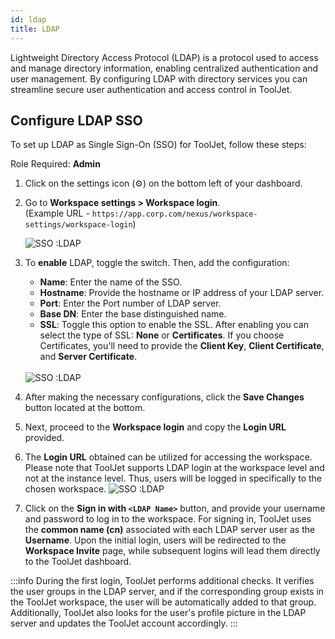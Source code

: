 ```yaml
---
id: ldap
title: LDAP
---
```


Lightweight Directory Access Protocol (LDAP) is a protocol used to access and manage directory information, enabling centralized authentication and user management. By configuring LDAP with directory services you can streamline secure user authentication and access control in ToolJet.

## Configure LDAP SSO

To set up LDAP as Single Sign-On (SSO) for ToolJet, follow these steps:

Role Required: **Admin** <br/>

1. Click on the settings icon (⚙️) on the bottom left of your dashboard.

2. Go to **Workspace settings > Workspace login**. <br/> 
    (Example URL - `https://app.corp.com/nexus/workspace-settings/workspace-login`)

    <img className="screenshot-full" src="/img/sso/ldap/url-v4.png" alt="SSO :LDAP"/>

3. To **enable** LDAP, toggle the switch. Then, add the configuration:

   - **Name**: Enter the name of the SSO.
   - **Hostname**: Provide the hostname or IP address of your LDAP server.
   - **Port**: Enter the Port number of LDAP server.
   - **Base DN**: Enter the base distinguished name.
   - **SSL**: Toggle this option to enable the SSL. After enabling you can select the type of SSL: **None** or **Certificates**. If you choose Certificates, you'll need to provide the **Client Key**, **Client Certificate**, and **Server Certificate**.
   <br/>
    <img className="screenshot-full img-l" src="/img/sso/ldap/fields-v2.png" alt="SSO :LDAP"/>

4. After making the necessary configurations, click the **Save Changes** button located at the bottom.

5. Next, proceed to the **Workspace login** and copy the **Login URL** provided.
    
6. The **Login URL** obtained can be utilized for accessing the workspace. Please note that ToolJet supports LDAP login at the workspace level and not at the instance level. Thus, users will be logged in specifically to the chosen workspace.
    <img className="screenshot-full" src="/img/sso/ldap/login-v2.png" alt="SSO :LDAP"/>

7. Click on the **Sign in with `<LDAP Name>`** button, and provide your username and password to log in to the workspace. For signing in, ToolJet uses the **common name (cn)** associated with each LDAP server user as the **Username**. Upon the initial login, users will be redirected to the **Workspace Invite** page, while subsequent logins will lead them directly to the ToolJet dashboard.

:::info
During the first login, ToolJet performs additional checks. It verifies the user groups in the LDAP server, and if the corresponding group exists in the ToolJet workspace, the user will be automatically added to that group. Additionally, ToolJet also looks for the user's profile picture in the LDAP server and updates the ToolJet account accordingly.
:::

